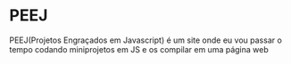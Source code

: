 # PEEJ
PEEJ(Projetos Engraçados em Javascript) é um site onde eu vou passar o tempo codando miniprojetos em JS e os compilar em uma página web 
